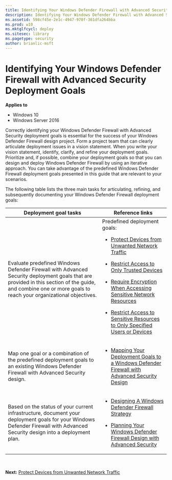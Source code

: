 ```yaml
---
title: Identifying Your Windows Defender Firewall with Advanced Security Deployment Goals (Windows 10)
description: Identifying Your Windows Defender Firewall with Advanced Security Deployment Goals
ms.assetid: 598cf45e-2e1c-4947-970f-361dfa264bba
ms.prod: w10
ms.mktglfcycl: deploy
ms.sitesec: library
ms.pagetype: security
author: brianlic-msft
---
```


# Identifying Your Windows Defender Firewall with Advanced Security Deployment Goals

**Applies to**
-   Windows 10
-   Windows Server 2016

Correctly identifying your Windows Defender Firewall with Advanced Security deployment goals is essential for the success of your Windows Defender Firewall design project. Form a project team that can clearly articulate deployment issues in a vision statement. When you write your vision statement, identify, clarify, and refine your deployment goals. Prioritize and, if possible, combine your deployment goals so that you can design and deploy Windows Defender Firewall by using an iterative approach. You can take advantage of the predefined Windows Defender Firewall deployment goals presented in this guide that are relevant to your scenarios.

The following table lists the three main tasks for articulating, refining, and subsequently documenting your Windows Defender Firewall deployment goals:

| Deployment goal tasks | Reference links |
| --- | --- |
| Evaluate predefined Windows Defender Firewall with Advanced Security deployment goals that are provided in this section of the guide, and combine one or more goals to reach your organizational objectives. | Predefined deployment goals:  <p><ul><li>[Protect Devices from Unwanted Network Traffic](protect-devices-from-unwanted-network-traffic.md)</li><p><li>[Restrict Access to Only Trusted Devices](restrict-access-to-only-trusted-devices.md)</li> <p><li>[Require Encryption When Accessing Sensitive Network Resources](require-encryption-when-accessing-sensitive-network-resources.md)</li> <p><li>[Restrict Access to Sensitive Resources to Only Specified Users or Devices](restrict-access-to-only-specified-users-or-devices.md)</li></ul>
| Map one goal or a combination of the predefined deployment goals to an existing Windows Defender Firewall with Advanced Security design. | <ul><li>[Mapping Your Deployment Goals to a Windows Defender Firewall with Advanced Security Design](mapping-your-deployment-goals-to-a-windows-firewall-with-advanced-security-design.md)</li></ul>
| Based on the status of your current infrastructure, document your deployment goals for your Windows Defender Firewall with Advanced Security design into a deployment plan. | <ul><li>[Designing A Windows Defender Firewall Strategy](designing-a-windows-firewall-with-advanced-security-strategy.md)</li> <p><li>[Planning Your Windows Defender Firewall Design with Advanced Security](planning-your-windows-firewall-with-advanced-security-design.md)</li></ul>
<br />

**Next:** [Protect Devices from Unwanted Network Traffic](protect-devices-from-unwanted-network-traffic.md)

